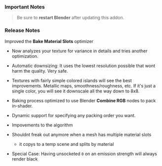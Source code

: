 ### Important Notes

> Be sure to **restart Blender** after updating this addon.

### Release Notes

Improved the **Bake Material Slots** optimizer

- Now analyzes your texture for variance in details and tries another optimization.

- Automatic downsizing: It uses the lowest resolution possible that wont harm the quality. Very safe.

- Textures with fairly simple colored islands will see the best improvements. Metallic maps, smoothness/roughness, etc. If it's just a single color, you will see it downscale all the way down to 8x8.

- Baking process optimized to use Blender **Combine RGB** nodes to pack in-shader.

- Dynamic support for specifying any packing order you want.

- Impovements to the algorithm

- Shouldnt freak out anymore when a mesh has multiple material slots
	- it copys to a temp scene and splits by material

- Special Case: Having unsocketed `0` on an emission strength will always render black
